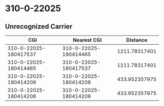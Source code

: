 # 310-0-22025
## Unrecognized Carrier


| CGI | Nearest CGI | Distance |
|-----|-------------|----------|
| 310-0-22025-180417537 | 310-0-22025-180414465 | 1211.78317401 |
| 310-0-22025-180414465 | 310-0-22025-180417537 | 1211.78317401 |
| 310-0-22025-180414209 | 310-0-22025-180414208 | 433.952357975 |
| 310-0-22025-180414208 | 310-0-22025-180414209 | 433.952357975 |
